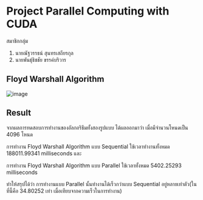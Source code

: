 # Project Parallel Computing with CUDA

สมาชิกกลุ่ม
1. นายณัฐวรรธน์ สุนทรเสถียรกุล
2. นายพันธุ์ธิชชัย ขรรค์บริวาร 

## Floyd Warshall Algorithm
![image](https://user-images.githubusercontent.com/48822642/117423584-1387b180-af4b-11eb-94b5-dc3daac657f8.png)


## Result
จากผลการทดสอบการทำงานของอัลกอริธึมทั้งสองรูปแบบ ได้ผลออกมาว่า เมื่อมีจำนวนโหนดเป็น 4096 โหนด 

การทำงาน Floyd Warshall Algorithm แบบ Sequential ใช้เวลาทำงานทั้งหมด 188011.99341 milliseconds และ

การทำงาน Floyd Warshall Algorithm แบบ Parallel ใช้เวลาทั้งหมด 5402.25293 milliseconds 

ทำให้สรุปได้ว่า การทำงานแบบ Parallel นั้นทำงานได้เร็วกว่าแบบ Sequential อยู่หลายเท่าตัว(ในที่นี้คือ 34.80252 เท่า เมื่อเทียบจากความเร็วในการทำงาน)
